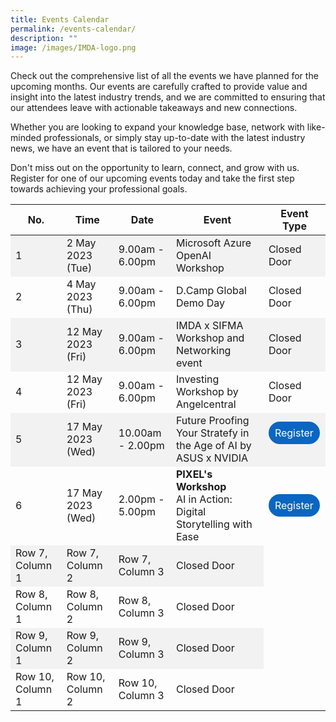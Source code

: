 ```yaml
---
title: Events Calendar
permalink: /events-calendar/
description: ""
image: /images/IMDA-logo.png
---
```

Check out the comprehensive list of all the events we have planned for the upcoming months. Our events are carefully crafted to provide value and insight into the latest industry trends, and we are committed to ensuring that our attendees leave with actionable takeaways and new connections.

Whether you are looking to expand your knowledge base, network with like-minded professionals, or simply stay up-to-date with the latest industry news, we have an event that is tailored to your needs.

Don't miss out on the opportunity to learn, connect, and grow with us. Register for one of our upcoming events today and take the first step towards achieving your professional goals.


<table>
  <thead>
    <tr>
      <th>No.</th>
			<th>Time</th>
      <th>Date</th>
      <th>Event</th>
			<th>Event Type</th>
    </tr>
  </thead>
  <tbody>
    <tr style="background-color: #f2f2f2;">
      <td>1</td>
      <td>2 May 2023 (Tue)</td>
			<td>9.00am - 6.00pm
      </td><td>Microsoft Azure OpenAI Workshop</td>
			<td>Closed Door</td>
    </tr>
    <tr>
      <td>2</td>
      <td>4 May 2023 (Thu)</td>
			<td>9.00am - 6.00pm</td>
      <td>D.Camp Global Demo Day</td>
			<td>Closed Door</td>
    </tr>
    <tr style="background-color: #f2f2f2;">
      <td>3</td>
      <td>12 May 2023 (Fri)</td>
			<td>9.00am - 6.00pm</td>
      <td>IMDA x SIFMA Workshop and Networking event</td>
			<td>Closed Door</td>
    </tr>
    <tr>
      <td>4</td>
      <td>12 May 2023 (Fri)</td>
			<td>9.00am - 6.00pm</td>
      <td>Investing Workshop by Angelcentral</td>
			<td>Closed Door</td>
    </tr>
    <tr style="background-color: #f2f2f2;">
      <td>5</td>
      <td>17 May 2023 (Wed)</td>
			<td>10.00am - 2.00pm
      </td><td>Future Proofing Your Stratefy in the Age of AI by ASUS x NVIDIA</td>
			<td><a href="http://asus.opensesabee.com/" target="_blank" style="background-color: #0A66C2; color: white; text-decoration: none; border-radius: 100px; padding-left: 10px; padding-right: 10px; padding-top:8px; padding-bottom:8px">Register</a><br><br></td>
    </tr>
    <tr>
      <td>6</td>
      <td>17 May 2023 (Wed)</td>
			<td>2.00pm - 5.00pm
			</td><td><b>PIXEL's Workshop</b><br>AI in Action: Digital Storytelling with Ease</td>
			<td><a href="https://imda-pixel.sg/event/390" target="_blank" style="background-color: #0A66C2; color: white; text-decoration: none; border-radius: 100px; padding-left: 10px; padding-right: 10px; padding-top:8px; padding-bottom:8px">Register</a></td>
    </tr>
    <tr style="background-color: #f2f2f2;">
      <td>Row 7, Column 1</td>
      <td>Row 7, Column 2</td>
      <td>Row 7, Column 3</td>
			<td>Closed Door</td>
    </tr>
    <tr>
      <td>Row 8, Column 1</td>
      <td>Row 8, Column 2</td>
      <td>Row 8, Column 3</td>
			<td>Closed Door</td>
    </tr>
    <tr style="background-color: #f2f2f2;">
      <td>Row 9, Column 1</td>
      <td>Row 9, Column 2</td>
      <td>Row 9, Column 3</td>
			<td>Closed Door</td>
    </tr>
    <tr>
      <td>Row 10, Column 1</td>
      <td>Row 10, Column 2</td>
      <td>Row 10, Column 3</td>
			<td>Closed Door</td>
    </tr>
  </tbody>
</table>
